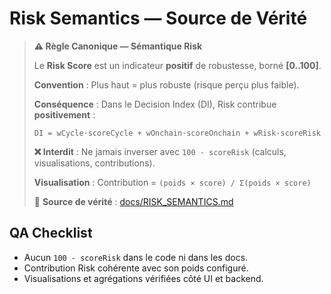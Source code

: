 # Risk Semantics — Source de Vérité

> **⚠️ Règle Canonique — Sémantique Risk**
>
> Le **Risk Score** est un indicateur **positif** de robustesse, borné **[0..100]**.
>
> **Convention** : Plus haut = plus robuste (risque perçu plus faible).
>
> **Conséquence** : Dans le Decision Index (DI), Risk contribue **positivement** :
> ```
> DI = wCycle·scoreCycle + wOnchain·scoreOnchain + wRisk·scoreRisk
> ```
>
> **❌ Interdit** : Ne jamais inverser avec `100 - scoreRisk` (calculs, visualisations, contributions).
>
> **Visualisation** : Contribution = `(poids × score) / Σ(poids × score)`
>
> 📖 **Source de vérité** : [docs/RISK_SEMANTICS.md](RISK_SEMANTICS.md)

## QA Checklist
- Aucun `100 - scoreRisk` dans le code ni dans les docs.
- Contribution Risk cohérente avec son poids configuré.
- Visualisations et agrégations vérifiées côté UI et backend.
